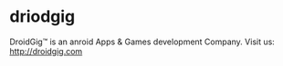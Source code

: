 # driodgig
DroidGig™ is an anroid Apps &amp; Games development Company. Visit us: http://droidgig.com
